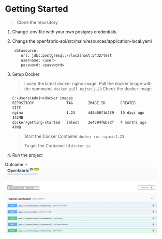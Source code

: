 # Getting Started

> Clone the repository 

1. Change .env file with your own postgres credentials. 

2. Change the openfabric-api/src/main/resources/application-local.yaml 
    ```     
     datasource:
        url: jdbc:postgresql://localhost:5432/test
        username: <user>
        password: <password>
    ```    

3. Setup Docker
    > I used the latest docker nginx image. Pull the docker image with the command.
    `docker pull nginx:1.23`
    > Check the docker image 
    ```
    C:\Users\Admin>docker images
    REPOSITORY               TAG       IMAGE ID       CREATED        SIZE
    nginx                    1.23      448a08f1d2f9   10 days ago    142MB
    docker/getting-started   latest    3e4394f6b72f   4 months ago   47MB
    ```
    > Start the Docker Container
    `docker run nginx:1.23`

    > To get the Container Id
    `docker ps`

4. Run the project

Outcome :- 
    ![Outcome](outcome.JPG)
   
